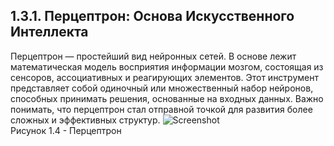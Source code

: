 ## **1.3.1.	Перцептрон: Основа Искусственного Интеллекта**

Перцептрон — простейший вид нейронных сетей. 
В основе лежит математическая модель восприятия информации мозгом, состоящая из сенсоров, ассоциативных и реагирующих элементов. 
Этот инструмент представляет собой одиночный или множественный набор нейронов, способных принимать решения, основанные на входных данных.
Важно понимать, что перцептрон стал отправной точкой для развития более сложных и эффективных структур.
![Screenshot](../main/Screenshot/Перцептрон.png)  
Рисунок 1.4 - Перцептрон
